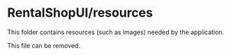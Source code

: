 # RentalShopUI/resources

This folder contains resources (such as images) needed by the application. 

This file can be removed.

